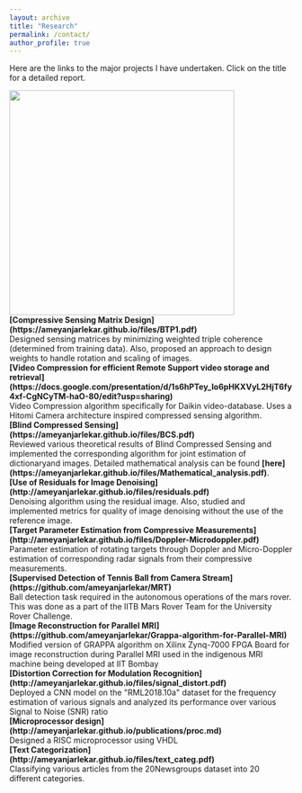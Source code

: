```yaml
---
layout: archive
title: "Research"
permalink: /contact/
author_profile: true
---
```


Here are the links to the major projects I have undertaken. Click on the title for a detailed report.

<img src="https://ameyanjarlekar.github.io/files/res1.PNG" width="400" height="400">
<br>
<b> [Compressive Sensing Matrix Design](https://ameyanjarlekar.github.io/files/BTP1.pdf)</b> <br>
 Designed sensing matrices by minimizing weighted triple coherence (determined from training data). Also, proposed an approach to design weights to handle rotation and scaling of images. 

<br>
<b> [Video Compression for efficient Remote Support video storage and retrieval](https://docs.google.com/presentation/d/1s6hPTey_Io6pHKXVyL2HjT6fy4xf-CgNCyTM-haO-80/edit?usp=sharing)</b> <br>
Video Compression algorithm specifically for Daikin video-database. Uses a Hitomi Camera architecture inspired compressed sensing algorithm.

 
<br>
<b>[Blind Compressed Sensing](https://ameyanjarlekar.github.io/files/BCS.pdf)</b> <br> 
 Reviewed various theoretical results of Blind Compressed Sensing and implemented the corresponding algorithm for joint estimation of dictionaryand images. Detailed mathematical analysis can be found <b>[here](https://ameyanjarlekar.github.io/files/Mathematical_analysis.pdf)</b>.
 
<br>
<b>[Use of Residuals for Image Denoising](http://ameyanjarlekar.github.io/files/residuals.pdf)</b> <br> 
 Denoising algorithm using the residual image. Also, studied and implemented metrics for quality of image denoising without the use of the reference image.
 
 <br>
<b>[Target Parameter Estimation from Compressive Measurements](http://ameyanjarlekar.github.io/files/Doppler-Microdoppler.pdf)</b> <br> 
 Parameter estimation of rotating targets through Doppler and Micro-Doppler estimation of corresponding radar signals from their compressive measurements.

<br>
<b>[Supervised Detection of Tennis Ball from Camera Stream](https://github.com/ameyanjarlekar/MRT)</b> <br> 
Ball detection task required in the autonomous operations of the mars rover. This was done as a part of the IITB Mars Rover Team for the University Rover Challenge. 

<br>
<b>[Image Reconstruction for Parallel MRI](https://github.com/ameyanjarlekar/Grappa-algorithm-for-Parallel-MRI)</b> <br> 
Modified version of GRAPPA algorithm on Xilinx Zynq-7000 FPGA Board for image reconstruction during Parallel MRI used in the indigenous MRI machine being developed at IIT Bombay

<br>
<b>[Distortion Correction for Modulation Recognition](http://ameyanjarlekar.github.io/files/signal_distort.pdf)</b> <br> 
Deployed a CNN model on the "RML2018.10a" dataset for the frequency estimation of various signals and analyzed its performance over various Signal to Noise (SNR) ratio

<br>
<b>[Microprocessor design](http://ameyanjarlekar.github.io/publications/proc.md)</b> <br> 
Designed a RISC microprocessor using VHDL

<br>
<b>[Text Categorization](http://ameyanjarlekar.github.io/files/text_categ.pdf)</b> <br> 
Classifying various articles from the 20Newsgroups dataset into 20 different categories.
